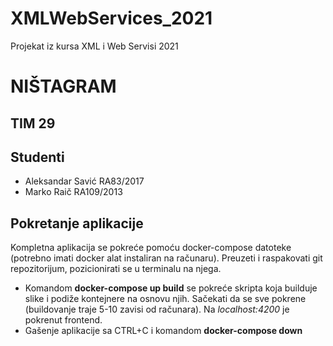 # XMLWebServices_2021
Projekat iz kursa XML i Web Servisi 2021

# NIŠTAGRAM

## TIM 29

## Studenti
- Aleksandar Savić RA83/2017
- Marko Raič RA109/2013

## Pokretanje aplikacije
Kompletna aplikacija se pokreće pomoću docker-compose datoteke (potrebno imati docker alat instaliran na računaru). Preuzeti i raspakovati git repozitorijum, 
pozicionirati se u terminalu na njega. 
- Komandom **docker-compose up build** se pokreće skripta koja builduje slike i podiže kontejnere na osnovu njih. Sačekati da se sve pokrene (buildovanje traje 5-10 zavisi od računara). Na *localhost:4200* je pokrenut frontend.
- Gašenje aplikacije sa CTRL+C i komandom **docker-compose down** 

